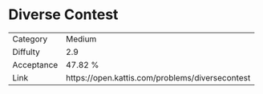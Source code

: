 # Diverse Contest

<table>
    <tr>
        <td>Category</td>
        <td>Medium</td>
    </tr>
    <tr>
        <td>Diffulty</td>
        <td>2.9</td>
    </tr>
    <tr>
        <td>Acceptance</td>
        <td>47.82 %</td>
    </tr>
    <tr>
        <td>Link</td>
        <td>https://open.kattis.com/problems/diversecontest</td>
    </tr>
</table>
